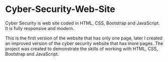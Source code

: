 # Cyber-Security-Web-Site
Cyber Security is web site coded in HTML, CSS, Bootstrap and JavaScript. It is fully responsive and modern.

This is the first version of the website that has only one page, later I created an improved version of the cyber security website that has more pages.
The project was created to demonstrate the skills of working with HTML, CSS, Bootstrap and JavaScript.
